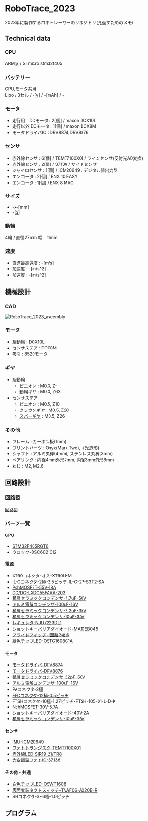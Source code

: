 # RoboTrace_2023

2023年に製作するロボトレーサーのリポジトリ(見返すためのメモ)  

## Technical data

### CPU 
ARM系 / STmicro stm32f405

### バッテリー
CPU,モータ共用  
Lipo / 3セル / -[v] / -[mAh] / -  

### モータ
- 走行用　DCモータ : 2[個] / maxon DCX10L  
- 走行以外 DCモータ : 1[個] / maxon DCX8M  
- モータドライバIC : DRV8874,DRV8876

### センサ
- 赤外線センサ : 6[個] / TEMT7100X01 / ラインセンサ(反射光AD変換)  
- 赤外線センサ : 2[個] / S7136 / サイドセンサ  
- ジャイロセンサ : 1[個] / ICM20649 / デジタル値出力型  
- エンコーダ : 2[個] / ENX 10 EASY  
- エンコーダ : 1[個] / ENX 8 MAG  

### サイズ
- -x-[mm]
- -[g]

### 動輪
4輪 / 直径27mm 幅　11mm

### 速度
- 直進最高速度 : -[m/s]
- 加速度 : -[m/s^2]
- 加速度 : -[m/s^2]

## 機械設計
### CAD
![RoboTrace_2023_aseembly](https://github.com/Yuto2511/RoboTrace_2023/assets/83150974/e4d29c2c-2e9d-4079-8f14-94e62b698d20)

### モータ
- 駆動輪 : DCX10L
- センサステア : DCX8M
- 吸引 : 8520モータ

### ギヤ
- 駆動輪
  - ピニオン : M0.3, Z-
  - 動輪ギヤ : M0.3, Z63
- センサステア
  - ピニオン : M0.5, Z10
  - [クラウンギヤ](https://www.tamiya.com/japan/products/15462/index.html) : M0.5, Z20
  - [スパーギヤ](https://www.tamiya.com/japan/products/15434/index.html) : M0.5, Z26

### その他
- フレーム : カーボン板(1mm)
- プリントパーツ : Onyx(Mark Two), -(光造形)
- シャフト : アルミ丸棒(4mm), ステンレス丸棒(3mm)
- ベアリング : 内径4mm外形7mm, 内径3mm外形6mm
- ねじ : M2, M2.6

## 回路設計

### 回路図
[回路図](https://github.com/Yuto2511/RoboTrace_2023/blob/main/RoboTrace_2023.pdf)

### パーツ一覧

#### CPU
- [STM32F405RGT6](https://www.stmcu.jp/stm32/stm32f4/stm32f405415/12229/)
- [クロック-DSC6021CI2](https://www.digikey.jp/ja/products/detail/microchip-technology/DSC6021CI2A-009S/8639204)

#### 電源
- XT60コネクタ-オス-XT60U-M
- IL-Gコネクタ-2極-2.5ピッチ-IL-G-2P-S3T2-SA
- [PchMOSFET-55V-18A](https://akizukidenshi.com/catalog/g/gI-06021/)
- [DC/DC-LXDC55FAAA-203](https://akizukidenshi.com/catalog/g/gM-09577/)
- [積層セラミックコンデンサ-4.7uF-50V](https://akizukidenshi.com/catalog/g/gP-15634/)
- [アルミ電解コンデンサ-100uF-16V](https://akizukidenshi.com/catalog/g/gP-17422/)
- [積層セラミックコンデンサ-2.2uF-35V](https://akizukidenshi.com/catalog/g/gP-16077/)
- [積層セラミックコンデンサ-10uF-35V](https://akizukidenshi.com/catalog/g/gP-13336/)
- [レギュレタ-NJU7223DL1](https://akizukidenshi.com/catalog/g/gI-03705/)
- [ショットキーバリアダイオード-MA10EB045](https://www.digikey.jp/ja/products/detail/kyocera-avx/MA10EB045/16580541?s=N4IgTCBcDaILYEMCMAGApgIxQFgKwgF0BfIA)
- [スライドスイッチ-1回路2接点](https://akizukidenshi.com/catalog/g/gP-13989/)
- [緑色チップLED-OSTG1608C1A](https://akizukidenshi.com/catalog/g/gI-06417/)

#### モータ
- [モータドライバ-DRV8874](https://www.mouser.jp/ProductDetail/Texas-Instruments/DRV8874QPWPRQ1?qs=mAH9sUMRCttZUT1myh3Itg%3D%3D)
- [モータドライバ-DRV8876](https://www.digikey.jp/ja/products/detail/texas-instruments/DRV8876PWPR/10270191)
- [積層セラミックコンデンサ-22pF-50V](https://akizukidenshi.com/catalog/g/gP-11626/)
- [アルミ電解コンデンサ-100uF-16V](https://akizukidenshi.com/catalog/g/gP-17422/)
- PAコネクタ-2極
- [FFCコネクタ-12極-0.5ピッチ](https://www.digikey.jp/ja/products/detail/molex/0527451297/3044841?s=N4IgTCBcDaILIHsA2BTAHgAgKxgOwBYsBaARjAE5cQBdAXyA)
- FTSHコネクタ-10極-1.27ピッチ-FTSH-105-01-L-D-K
- [NchMOSFET-30V-5.7A](https://akizukidenshi.com/catalog/g/gI-14653/)
- [ショットキーバリアダイオード-40V-2A](https://akizukidenshi.com/catalog/g/gI-02073/)
- [積層セラミックコンデンサ-10uF-35V](https://akizukidenshi.com/catalog/g/gP-13336/)

#### センサ
- [IMU-ICM20649](https://www.digikey.jp/ja/products/detail/tdk-invensense/ICM-20649/8540792)
- [フォトトランジスタ-TEMT7100X01](https://www.digikey.jp/ja/products/detail/vishay-semiconductor-opto-division/TEMT7100X01/4743803)
- [赤外線LED-SIR19-21/TR8](https://www.digikey.jp/ja/products/detail/everlight-electronics-co-ltd/SIR19-21C-TR8/2676159)
- [光変調型フォトIC-S7136](https://akizukidenshi.com/catalog/g/gI-02425/)

#### その他・共通
- [白色チップLED-OSWT1608](https://akizukidenshi.com/catalog/g/gI-03986/)
- [表面実装タクトスイッチ-TVAF06-A020B-R](https://akizukidenshi.com/catalog/g/gP-14888/)
- SHコネクタ-3~6極-1.0ピッチ

## プログラム

